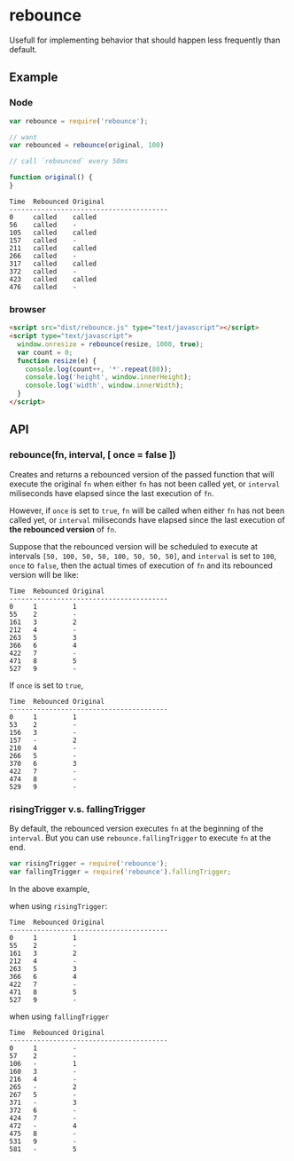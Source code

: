 # rebounce
Usefull for implementing behavior that should happen less frequently than default.

## Example

### Node

```javascript
var rebounce = require('rebounce');

// want 
var rebounced = rebounce(original, 100)

// call `rebounced` every 50ms

function original() {
}

```

```
Time  Rebounced Original
----------------------------------------
0     called    called
56    called    -
105   called    called
157   called    -
211   called    called
266   called    -
317   called    called
372   called    -
423   called    called
476   called    -

```

### browser

```html
<script src="dist/rebounce.js" type="text/javascript"></script>
<script type="text/javascript">
  window.onresize = rebounce(resize, 1000, true);
  var count = 0;
  function resize(e) {
    console.log(count++, '*'.repeat(80));
    console.log('height', window.innerHeight);
    console.log('width', window.innerWidth);
  }
</script>
```

## API

### rebounce(fn, interval, [ once = false ])
Creates and returns a rebounced version of the passed function
that will execute the original `fn` when
either `fn` has not been called yet,
or `interval` miliseconds have elapsed since the last execution of `fn`.

However, if `once` is set to `true`, `fn` will be called when
either `fn` has not been called yet,
or `interval` miliseconds have elapsed since the last execution of **the rebounced version** of `fn`.

Suppose that the rebounced version will be scheduled to execute at intervals
`[50, 100, 50, 50, 100, 50, 50, 50]`,
and `interval` is set to `100`, `once` to `false`,
then the actual times of execution of `fn` and its rebounced version will be like:

```
Time  Rebounced Original
----------------------------------------
0     1         1
55    2         -
161   3         2
212   4         -
263   5         3
366   6         4
422   7         -
471   8         5
527   9         -
```

If `once` is set to `true`,

```
Time  Rebounced Original
----------------------------------------
0     1         1
53    2         -
156   3         -
157   -         2
210   4         -
266   5         -
370   6         3
422   7         -
474   8         -
529   9         -

```


### risingTrigger v.s. fallingTrigger
By default, the rebounced version executes `fn` at the beginning of the `interval`.
But you can use `rebounce.fallingTrigger` to execute `fn` at the end.

```javascript
var risingTrigger = require('rebounce');
var fallingTrigger = require('rebounce').fallingTrigger;
```

In the above example,

when using `risingTrigger`:

```
Time  Rebounced Original
----------------------------------------
0     1         1
55    2         -
161   3         2
212   4         -
263   5         3
366   6         4
422   7         -
471   8         5
527   9         -
```

when using `fallingTrigger`

```
Time  Rebounced Original
----------------------------------------
0     1         -
57    2         -
106   -         1
160   3         -
216   4         -
265   -         2
267   5         -
371   -         3
372   6         -
424   7         -
472   -         4
475   8         -
531   9         -
581   -         5
```

